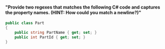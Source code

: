 #### "Provide two regexes that matches the following C# code and captures the property names. (HINT: How could you match a newline?)"

```c#
public class Part
{
    public string PartName { get; set; }
    public int PartId { get; set; }
}
```
